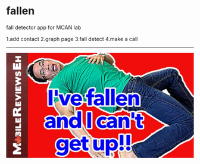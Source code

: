 # fallen
fall detector app for MCAN lab

1.add contact
2.graph page
3.fall detect
4.make a call 


------------------------------------------
![Home Page ](https://github.com/sangramdesai123/fallen/blob/master/img/1.jpg)

